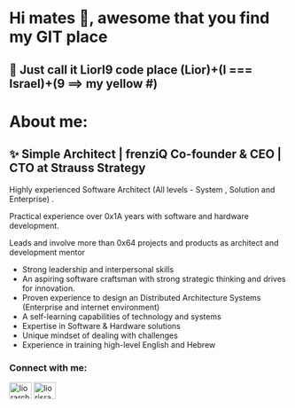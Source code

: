 
# Hi mates :beers:, awesome that you find my GIT place 
## :yellow_heart: Just call it LiorI9 code place  (Lior)+(I === Israel)+(9 ==> my yellow #)  
# About me:
## :sparkles: Simple Architect | frenziQ Co-founder & CEO | CTO at Strauss Strategy

<p>Highly experienced Software Architect (All levels - System , Solution and Enterprise) .</p>

<p>Practical experience over 0x1A years with software and hardware development.</p>

<p>Leads and involve more than 0x64 projects and products as architect and development mentor</p>

<ul>
	<li>Strong leadership and interpersonal skills</li>
	<li>An aspiring software craftsman with strong strategic thinking and drives for innovation.</li>
	<li>Proven experience to design an Distributed Architecture Systems (Enterprise and internet environment)</li>
	<li>A self-learning capabilities of technology and systems</li>
	<li>Expertise in Software &amp; Hardware solutions</li>
	<li>Unique mindset of dealing with challenges</li>
	<li>Experience in training high-level English and Hebrew</li>
</ul>


<p align="left">
<h3 align="left">Connect with me:</h3>
<a href="https://twitter.com/liorarchitect" target="blank"><img align="center" src="https://cdn.jsdelivr.net/npm/simple-icons@3.0.1/icons/twitter.svg" alt="liorarchitect" height="30" width="40" /></a>
<a href="https://linkedin.com/in/liorisrael" target="blank"><img align="center" src="https://cdn.jsdelivr.net/npm/simple-icons@3.0.1/icons/linkedin.svg" alt="liorisrael" height="30" width="40" /></a>
</p>

<!--
**LiorI9/LiorI9** is a ✨ _special_ ✨ repository because its `README.md` (this file) appears on your GitHub profile.

Here are some ideas to get you started:

- 🔭 I’m currently working on ...
- 🌱 I’m currently learning ...
- 👯 I’m looking to collaborate on ...
- 🤔 I’m looking for help with ...
- 💬 Ask me about ...
- 📫 How to reach me: ...
- 😄 Pronouns: ...
- ⚡ Fun fact: ...
-->
